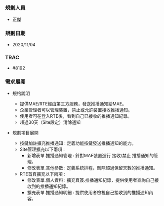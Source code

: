 ### <div id="user">規劃人員</div>
* 正傑

### <div id="updatedate">規劃日期</div>
* 2020/11/04

### <div id="trac">TRAC</div>
* #8192

### <div id="requirement">需求展開</div>
* 規格說明
    * 提供MAE/RTE經由第三方服務，發送推播通知給MAE。
    * 企業管理者可以管理裝置，禁止或允許裝置接收推播通知。
    * 使用者可在登入RTE後，看到自己已接收的推播通知紀錄。
    * 超過30天（Site設定）清除通知

* 規劃項目展開
    * 按鍵加註擴充推播通知 : 定義功能按鍵發送推播通知的能力。
    * Site管理擴充以下兩項 :
        * 新增表單.推播通知管理 : 針對MAE裝置進行 接收/禁止 推播通知的管理。
        * 修改表單.其他參數 : 定義系統排程，刪除超過保留天數的推播通知。
    * RTE首頁擴充以下兩項 :
        * 修改表單.個人資料 : 擴充頁簽.推播通知紀錄，提供使用者查詢自己接收到的推播通知紀錄。
        * 擴充表單.推播通知明細 : 提供使用者檢視自己接收到的推播通知內容。